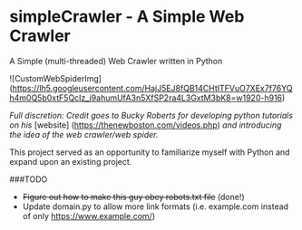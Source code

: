 # simpleCrawler - A Simple Web Crawler
A Simple (multi-threaded) Web Crawler written in Python

![CustomWebSpiderImg] (https://lh5.googleusercontent.com/HajJ5EJ8fQB14CHtITFVuO7XEx7f76YQh4m0Q5b0xtF5QcIz_i9ahumUfA3n5XfSP2ra4L3GxtM3bK8=w1920-h916)

*Full discretion: Credit goes to Bucky Roberts for developing python tutorials on his* [website] (https://thenewboston.com/videos.php) *and introducing the idea of the web crawler/web spider.*

This project served as an opportunity to familiarize myself with Python and expand upon an existing project.

###TODO
- ~~Figure out how to make this guy obey robots.txt file~~ (done!)
- Update domain.py to allow more link formats (i.e. example.com instead of only https://www.example.com/)

